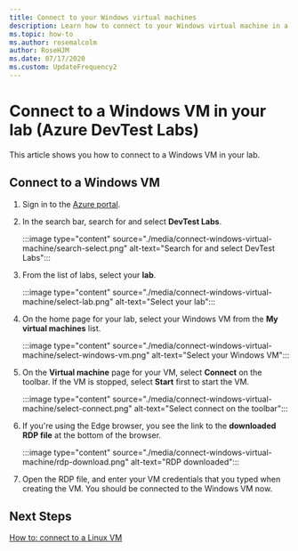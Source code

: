 ```yaml
---
title: Connect to your Windows virtual machines
description: Learn how to connect to your Windows virtual machine in a lab (Azure DevTest Labs)
ms.topic: how-to
ms.author: rosemalcolm
author: RoseHJM
ms.date: 07/17/2020
ms.custom: UpdateFrequency2
---
```


# Connect to a Windows VM in your lab (Azure DevTest Labs)
This article shows you how to connect to a Windows VM in your lab. 

## Connect to a Windows VM
1. Sign in to the [Azure portal](https://portal.azure.com).
1. In the search bar, search for and select **DevTest Labs**. 

    :::image type="content" source="./media/connect-windows-virtual-machine/search-select.png" alt-text="Search for and select DevTest Labs":::    
1. From the list of labs, select your **lab**.

    :::image type="content" source="./media/connect-windows-virtual-machine/select-lab.png" alt-text="Select your lab":::            
1. On the home page for your lab, select your Windows VM from the **My virtual machines** list. 

    :::image type="content" source="./media/connect-windows-virtual-machine/select-windows-vm.png" alt-text="Select your Windows VM":::                
1. On the **Virtual machine** page for your VM, select **Connect** on the toolbar. If the VM is stopped, select **Start** first to start the VM.

    :::image type="content" source="./media/connect-windows-virtual-machine/select-connect.png" alt-text="Select connect on the toolbar":::                    
1. If you're using the Edge browser, you see the link to the **downloaded RDP file** at the bottom of the browser. 

    :::image type="content" source="./media/connect-windows-virtual-machine/rdp-download.png" alt-text="RDP downloaded":::                        
1. Open the RDP file, and enter your VM credentials that you typed when creating the VM. You should be connected to the Windows VM now. 

## Next Steps
[How to: connect to a Linux VM](connect-linux-virtual-machine.md)
